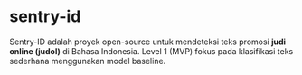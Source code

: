 # sentry-id
 Sentry-ID adalah proyek open-source untuk mendeteksi teks promosi **judi online (judol)** di Bahasa Indonesia.   Level 1 (MVP) fokus pada klasifikasi teks sederhana menggunakan model baseline.
